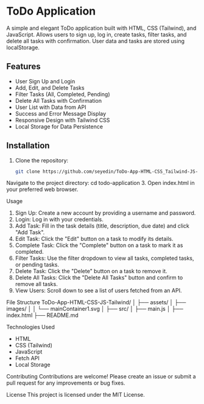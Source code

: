 # ToDo Application

A simple and elegant ToDo application built with HTML, CSS (Tailwind), and JavaScript. Allows users to sign up, log in, create tasks, filter tasks, and delete all tasks with confirmation. User data and tasks are stored using localStorage.

## Features

- User Sign Up and Login
- Add, Edit, and Delete Tasks
- Filter Tasks (All, Completed, Pending)
- Delete All Tasks with Confirmation
- User List with Data from API
- Success and Error Message Display
- Responsive Design with Tailwind CSS
- Local Storage for Data Persistence

## Installation

1. Clone the repository:
   ```bash
   git clone https://github.com/seyedin/ToDo-App-HTML-CSS_Tailwind-JS-.git
Navigate to the project directory:
cd todo-application
3. Open index.html in your preferred web browser. 

Usage
1. Sign Up: Create a new account by providing a username and password.
2. Login: Log in with your credentials.
3. Add Task: Fill in the task details (title, description, due date) and click "Add Task".
4. Edit Task: Click the "Edit" button on a task to modify its details.
5. Complete Task: Click the "Complete" button on a task to mark it as completed.
6. Filter Tasks: Use the filter dropdown to view all tasks, completed tasks, or pending tasks.
7. Delete Task: Click the "Delete" button on a task to remove it.
8. Delete All Tasks: Click the "Delete All Tasks" button and confirm to remove all tasks.
9. View Users: Scroll down to see a list of users fetched from an API.

File Structure
ToDo-App-HTML-CSS-JS-Tailwind/
│
├── assets/
│   ├── images/
│   │   └── mainContainer1.svg
│
├── src/
│   ├── main.js
│
├── index.html
├── README.md

Technologies Used
- HTML
- CSS (Tailwind)
- JavaScript
- Fetch API
- Local Storage

Contributing
Contributions are welcome! Please create an issue or submit a pull request for any improvements or bug fixes.

License
This project is licensed under the MIT License.
